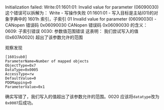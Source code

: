 Initialization failed: Write:01:1601:01: Invalid value for parameter (06090030)
这个错误可以拆解为：
Write - 写操作失败
01:1601:01 - 写入目标是主站(01)的对象字典中的 1601h 索引，子索引 01
Invalid value for parameter (06090030) - CANopen 错误码 0x06090030
CANopen 错误码 0x06090030 的含义：
0609: 子索引错误
0030: 参数值范围错误
这表明：
我们尝试写入的值 (0x607A0020) 超出了该参数允许的范围

观察发现
```
[1601sub0]
ParameterName=Number of mapped objects
ObjectType=0x7
DataType=0x0005
AccessType=rw
DefaultValue=0
PDOMapping=0
ParameterValue=0x1
```
确实写错了，我们写入的值超出了该参数允许的范围。0020
应该将`datatype`改为`0x0007`后成功。
